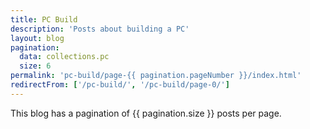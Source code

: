 ```yaml
---
title: PC Build
description: 'Posts about building a PC'
layout: blog
pagination:
  data: collections.pc
  size: 6
permalink: 'pc-build/page-{{ pagination.pageNumber }}/index.html'
redirectFrom: ['/pc-build/', '/pc-build/page-0/']
---
```


This blog has a pagination of {{ pagination.size }} posts per page.